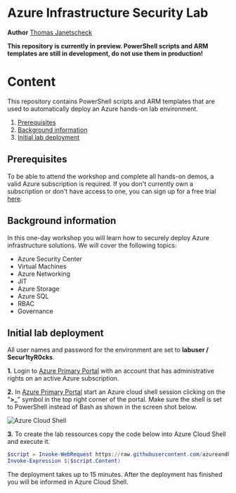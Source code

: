 ﻿# Azure Infrastructure Security Lab
**Author** [Thomas Janetscheck](https://about.me/tjanetscheck)

**This repository is currently in preview. PowerShell scripts and ARM templates are still in development, do not use them in production!**


# Content
This repository contains PowerShell scripts and ARM templates that are used to automatically deploy an Azure hands-on lab environment.
1. [Prerequisites](https://github.com/azureandbeyond/AzureSecLab/blob/master/README.md#prerequisites)
2. [Background information](https://github.com/azureandbeyond/AzureSecLab/blob/master/README.md#background-information)
3. [Initial lab deployment](https://github.com/azureandbeyond/AzureSecLab/blob/master/README.md#initial-lab-deployment)


## Prerequisites
To be able to attend the workshop and complete all hands-on demos, a valid Azure subscription is required. If you don't currently own a subscription or don't have access to one, you can sign up for a free trial [here](https://azure.microsoft.com/en-us/free/).


## Background information
In this one-day workshop you will learn how to securely deploy Azure infrastructure solutions. We will cover the following topics:
* Azure Security Center
* Virtual Machines
* Azure Networking
* JIT
* Azure Storage
* Azure SQL
* RBAC
* Governance


## Initial lab deployment
All user names and password for the environment are set to **labuser / Secur1tyR0cks**.

**1.** Login to [Azure Primary Portal](https://portal.azure.com) with an account that has administrative rights on an active Azure subscription.

**2.** In [Azure Primary Portal](https://portal.azure.com) start an Azure cloud shell session clicking on the "**>_**" symbol in the top right corner of the portal. Make sure the shell is set to PowerShell instead of Bash as shown in the screen shot below.

![Azure Cloud Shell](https://github.com/azureandbeyond/AzureSecLab/blob/master/pics/AzureCloudShell.png)

**3.** To create the lab ressources copy the code below into Azure Cloud Shell and execute it.

```powershell
$script = Invoke-WebRequest https://raw.githubusercontent.com/azureandbeyond/azuresecuritylab/PowerShell/master/deployLab.ps1 -UseBasicParsing
Invoke-Expression $($script.Content)
```

The deployment takes up to 15 minutes. After the deployment has finished you will be informed in Azure Cloud Shell.